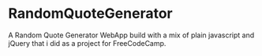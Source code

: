 # RandomQuoteGenerator
A Random Quote Generator WebApp build with a mix of plain javascript and jQuery that i did as a project for FreeCodeCamp.
